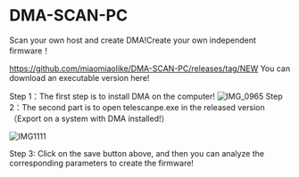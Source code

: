 # DMA-SCAN-PC
Scan your own host and create DMA!Create your own independent firmware！

https://github.com/miaomiaolike/DMA-SCAN-PC/releases/tag/NEW You can download an executable version here!

Step 1：The first step is to install DMA on the computer!
![IMG_0965](https://github.com/miaomiaolike/DMA-SCAN-PC/assets/70749818/f5df6ab7-9689-4d93-ba68-92a337f764c7)
Step 2：The second part is to open telescanpe.exe in the released version（Export on a system with DMA installed!）

![IMG1111](https://github.com/miaomiaolike/DMA-SCAN-PC/assets/70749818/2fc1a19d-58ed-4fc9-91eb-569ad9a591ec)

Step 3: Click on the save button above, and then you can analyze the corresponding parameters to create the firmware!

